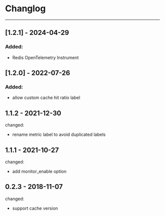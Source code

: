# Changlog

---

## [1.2.1] - 2024-04-29

### Added:

- Redis OpenTelemetry Instrument

## [1.2.0] - 2022-07-26

### Added:

- allow custom cache hit ratio label

## 1.1.2 - 2021-12-30

changed:

- rename metric label to avoid duplicated labels

## 1.1.1 - 2021-10-27

changed:

- add monitor_enable option

## 0.2.3 - 2018-11-07

changed:

- support cache version
